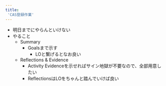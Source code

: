 ```yaml
---
title:
 'CAS登録作業'
---
```


- 明日までにやらんといけない
- やること
    - Summary
        - Goalsまで示す
            - LOと繋げるとなお良い
    - Reflections & Evidence
        - Activity Evidenceを示せればサイン地獄が不要なので、全部用意したい
        - ReflectionsはLOをちゃんと踏んでいけば良い